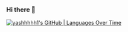 ### Hi there 👋

<!--
**yashhhhh1/yashhhhh1** is a ✨ _special_ ✨ repository because its `README.md` (this file) appears on your GitHub profile.

Here are some ideas to get you started:

- 🔭 I’m currently working on ...
- 🌱 I’m currently learning ...
- 👯 I’m looking to collaborate on ...
- 🤔 I’m looking for help with ...
- 💬 Ask me about ...
- 📫 How to reach me: ...
- 😄 Pronouns: ...
- ⚡ Fun fact: ...
-->

<!-- - 👋 Hi, I’m @yash patel
- 👀 I’m interested in Programming
- 🌱 I’m currently learning javascript Web Development
- 💞️ I’m looking to collaborate on inst_id :yashhhhhh_1 
- 📫 How to reach me mail : yash8511132161@gmail.com -->

[![yashhhhh1's GitHub | Languages Over Time](https://stats.quine.sh/yashhhhh1/languages-over-time?theme=dark)](https://quine.sh)

